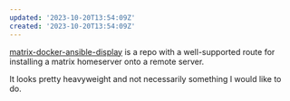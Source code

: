 ```yaml
---
updated: '2023-10-20T13:54:09Z'
created: '2023-10-20T13:54:09Z'
---
```

[matrix-docker-ansible-display](https://github.com/spantaleev/matrix-docker-ansible-deploy) is a repo with a well-supported route for installing a matrix homeserver onto a remote server.

It looks pretty heavyweight and not necessarily something I would like to do.